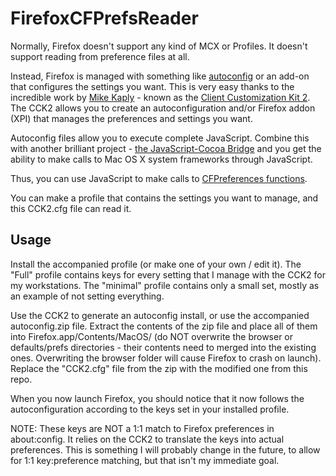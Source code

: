 FirefoxCFPrefsReader
===================

Normally, Firefox doesn't support any kind of MCX or Profiles.  It doesn't support reading from preference files at all.

Instead, Firefox is managed with something like [autoconfig](http://mike.kaply.com/2012/03/16/customizing-firefox-autoconfig-files/) or an add-on that configures the settings you want.  This is very easy thanks to the incredible work by [Mike Kaply](http://mike.kaply.com/) - known as the [Client Customization Kit 2](https://addons.mozilla.org/en-US/firefox/addon/cck2wizard/).  The CCK2 allows you to create an autoconfiguration and/or Firefox addon (XPI) that manages the preferences and settings you want.

Autoconfig files allow you to execute complete JavaScript.  Combine this with another brilliant project - [the JavaScript-Cocoa Bridge](https://code.google.com/p/js-macosx/) and you get the ability to make calls to Mac OS X system frameworks through JavaScript.  

Thus, you can use JavaScript to make calls to [CFPreferences functions](https://developer.apple.com/library/mac/documentation/CoreFoundation/Reference/CFPreferencesUtils/Reference/reference.html).  

You can make a profile that contains the settings you want to manage, and this CCK2.cfg file can read it.

Usage
------

Install the accompanied profile (or make one of your own / edit it).  The "Full" profile contains keys for every setting that I manage with the CCK2 for my workstations.  The "minimal" profile contains only a small set, mostly as an example of not setting everything.

Use the CCK2 to generate an autoconfig install, or use the accompanied autoconfig.zip file.  Extract the contents of the zip file and place all of them into Firefox.app/Contents/MacOS/ (do NOT overwrite the browser or defaults/prefs directories - their contents need to merged into the existing ones.  Overwriting the browser folder will cause Firefox to crash on launch).  Replace the "CCK2.cfg" file from the zip with the modified one from this repo.

When you now launch Firefox, you should notice that it now follows the autoconfiguration according to the keys set in your installed profile.

NOTE: These keys are NOT a 1:1 match to Firefox preferences in about:config.  It relies on the CCK2 to translate the keys into actual preferences.  This is something I will probably change in the future, to allow for 1:1 key:preference matching, but that isn't my immediate goal.
